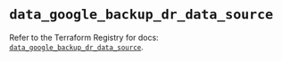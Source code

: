 # `data_google_backup_dr_data_source`

Refer to the Terraform Registry for docs: [`data_google_backup_dr_data_source`](https://registry.terraform.io/providers/hashicorp/google-beta/6.35.0/docs/data-sources/google_backup_dr_data_source).
